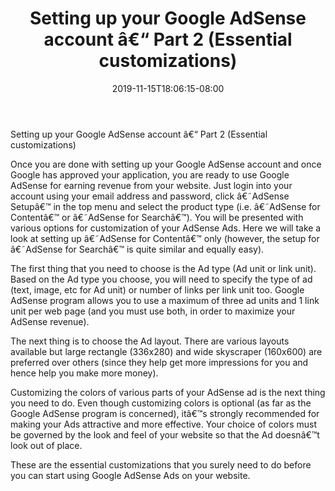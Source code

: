 ﻿---
title: "Setting up your Google AdSense account â€“ Part 2 (Essential customizations)"
date: 2019-11-15T18:06:15-08:00
description: "AdsenseArticles Tips for Web Success"
featured_image: "/images/AdsenseArticles.jpg"
tags: ["AdsenseArticles"]
---

Setting up your Google AdSense account â€“ Part 2 (Essential customizations)

Once you are done with setting up your Google AdSense account and once Google has approved your application, you are ready to use Google AdSense for earning revenue from your website. Just login into your account using your email address and password, click â€˜AdSense Setupâ€™ in the top menu and select the product type (i.e. â€˜AdSense for Contentâ€™ or â€˜AdSense for Searchâ€™). You will be presented with various options for customization of your AdSense Ads. Here we will take a look at setting up â€˜AdSense for Contentâ€™ only (however, the setup for â€˜AdSense for Searchâ€™ is quite similar and equally easy).

The first thing that you need to choose is the Ad type (Ad unit or link unit). Based on the Ad type you choose, you will need to specify the type of ad (text, image, etc for Ad unit) or number of links per link unit too.  Google AdSense program allows you to use a maximum of three ad units and 1 link unit per web page (and you must use both, in order to maximize your AdSense revenue).

The next thing is to choose the Ad layout. There are various layouts available but large rectangle (336x280) and wide skyscraper (160x600) are preferred over others (since they help get more impressions for you and hence help you make more money).

Customizing the colors of various parts of your AdSense ad is the next thing you need to do. Even though customizing colors is optional (as far as the Google AdSense program is concerned), itâ€™s strongly recommended for making your Ads attractive and more effective. Your choice of colors must be governed by the look and feel of your website so that the Ad doesnâ€™t look out of place.

These are the essential customizations that you surely need to do before you can start using Google AdSense Ads on your website.
